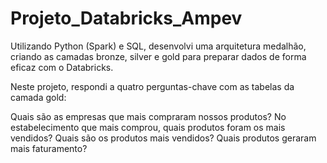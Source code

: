 # Projeto_Databricks_Ampev
Utilizando Python (Spark) e SQL, desenvolvi uma arquitetura medalhão, criando as camadas bronze, silver e gold para preparar dados de forma eficaz com o Databricks.

Neste projeto, respondi a quatro perguntas-chave com as tabelas da camada gold:

Quais são as empresas que mais compraram nossos produtos?
No estabelecimento que mais comprou, quais produtos foram os mais vendidos?
Quais são os produtos mais vendidos?
Quais produtos geraram mais faturamento?
